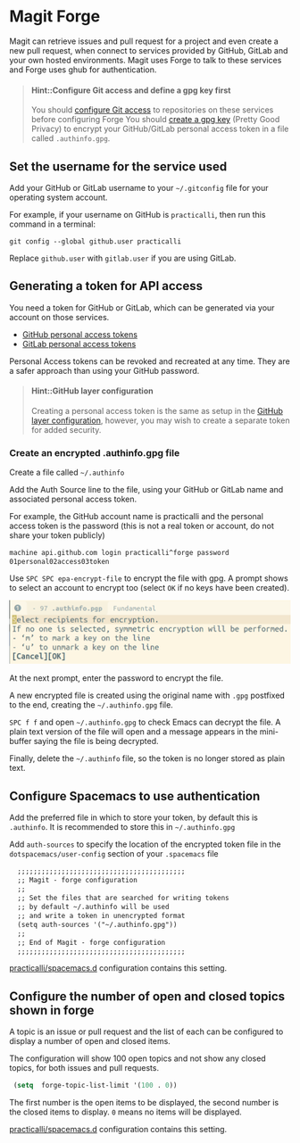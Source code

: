 # Magit Forge
Magit can retrieve issues and pull request for a project and even create a new pull request, when connect to services provided by GitHub, GitLab and your own hosted environments.  Magit uses Forge to talk to these services and Forge uses ghub for authentication.

> #### Hint::Configure Git access and define a gpg key first
> You should [configure Git access](git-configuration.html) to repositories on these services before configuring Forge
> You should [create a gpg key](encryption/create-gpg-key.md) (Pretty Good Privacy) to encrypt your GitHub/GitLab personal access token in a file called `.authinfo.gpg`.

## Set the username for the service used
Add your GitHub or GitLab username to your `~/.gitconfig` file for your operating system account.

For example, if your username on GitHub is `practicalli`, then run this command in a terminal:

```shell
git config --global github.user practicalli
```
Replace `github.user` with `gitlab.user` if you are using GitLab.


## Generating a token for API access
You need a token for GitHub or GitLab, which can be generated via your account on those services.
* [GitHub personal access tokens](https://github.com/settings/tokens)
* [GitLab personal access tokens](https://gitlab.com/profile/personal_access_tokens)

Personal Access tokens can be revoked and recreated at any time.  They are a safer approach than using your GitHub password.

> #### Hint::GitHub layer configuration
> Creating a personal access token is the same as setup in the [GitHub layer configuration](github-configuration.md), however, you may wish to create a separate token for added security.


### Create an encrypted .authinfo.gpg file
Create a file called `~/.authinfo`

Add the Auth Source line to the file, using your GitHub or GitLab name and associated personal access token.

For example, the GitHub account name is practicalli and the personal access token is the password (this is not a real token or account, do not share your token publicly)
```
machine api.github.com login practicalli^forge password 01personal02access03token
```

Use `SPC SPC epa-encrypt-file` to encrypt the file with gpg.  A prompt shows to select an account to encrypt too (select `OK` if no keys have been created).

![Spacemacs - Magit Forge - epa-encrypt-file - select account](/images/spacemacs-magit-forge-pgp-encrypt-authinfo-pgp.png)

At the next prompt, enter the password to encrypt the file.

A new encrypted file is created using the original name with `.gpg` postfixed to the end, creating the  `~/.authinfo.gpg` file.

`SPC f f` and open `~/.authinfo.gpg` to check Emacs can decrypt the file.  A plain text version of the file will open and a message appears in the mini-buffer saying the file is being decrypted.

Finally, delete the `~/.authinfo` file, so the token is no longer stored as plain text.


## Configure Spacemacs to use authentication
Add the preferred file in which to store your token, by default this is `.authinfo`.  It is recommended to store this in `~/.authinfo.gpg`

Add `auth-sources` to specify the location of the encrypted token file in the `dotspacemacs/user-config` section of your `.spacemacs` file
```elisp
  ;;;;;;;;;;;;;;;;;;;;;;;;;;;;;;;;;;;;;;;;;;
  ;; Magit - forge configuration
  ;;
  ;; Set the files that are searched for writing tokens
  ;; by default ~/.authinfo will be used
  ;; and write a token in unencrypted format
  (setq auth-sources '("~/.authinfo.gpg"))
  ;;
  ;; End of Magit - forge configuration
  ;;;;;;;;;;;;;;;;;;;;;;;;;;;;;;;;;;;;;;;;;;
```

[practicalli/spacemacs.d](https://github.com/practicalli/spacemacs.d/) configuration contains this setting.


## Configure the number of open and closed topics shown in forge
A topic is an issue or pull request and the list of each can be configured to display a number of open and closed items.

The configuration will show 100 open topics and not show any closed topics, for both issues and pull requests.

```lisp
 (setq  forge-topic-list-limit '(100 . 0))
```

The first number is the open items to be displayed, the second number is the closed items to display.  `0` means no items will be displayed.

[practicalli/spacemacs.d](https://github.com/practicalli/spacemacs.d/) configuration contains this setting.
